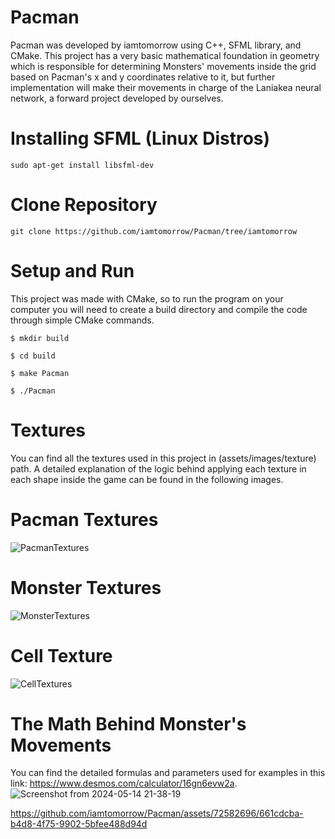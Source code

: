 # Pacman
Pacman was developed by iamtomorrow using C++, SFML library, and CMake. This project has a very basic mathematical foundation in geometry which is responsible for determining Monsters' movements inside the grid based on Pacman's x and y coordinates relative to it, but further implementation will make their movements in charge of the Laniakea neural network, a forward project developed by ourselves.

# Installing SFML (Linux Distros)
```
sudo apt-get install libsfml-dev
```

# Clone Repository
```
git clone https://github.com/iamtomorrow/Pacman/tree/iamtomorrow
```

# Setup and Run
This project was made with CMake, so to run the program on your computer you will need to create a build directory and compile the code through simple CMake commands.
```
$ mkdir build
```
```
$ cd build
```
```
$ make Pacman
```
```
$ ./Pacman
```

# Textures
You can find all the textures used in this project in (assets/images/texture) path. A detailed explanation of the logic behind applying each texture in each shape inside the game can be found in the following images.

# Pacman Textures
![PacmanTextures](https://github.com/iamtomorrow/Pacman/assets/72582696/6fdad860-0447-471b-8772-c80af0cd784a)

# Monster Textures
![MonsterTextures](https://github.com/iamtomorrow/Pacman/assets/72582696/c300fa44-5105-4e07-bb0b-4c9f59149758)

# Cell Texture
![CellTextures](https://github.com/iamtomorrow/Pacman/assets/72582696/dcc96981-68f6-4e67-97b5-b7e85566575c)

# The Math Behind Monster's Movements
You can find the detailed formulas and parameters used for examples in this link: https://www.desmos.com/calculator/16gn6evw2a.
![Screenshot from 2024-05-14 21-38-19](https://github.com/iamtomorrow/Pacman/assets/72582696/0b23643a-4b12-44b1-a115-cb3d0d0135b1)

https://github.com/iamtomorrow/Pacman/assets/72582696/661cdcba-b4d8-4f75-9902-5bfee488d94d
